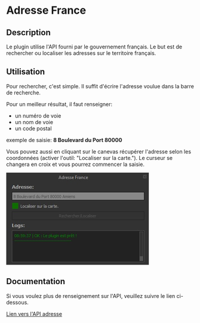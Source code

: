 # Adresse France

## Description

Le plugin utilise l'API fourni par le gouvernement français. Le but est de rechercher ou localiser les adresses sur le territoire français. 

## Utilisation

Pour rechercher, c'est simple. Il suffit d'écrire l'adresse voulue dans la barre de recherche. 

Pour un meilleur résultat, il faut renseigner:
* un numéro de voie 
* un nom de voie 
* un code postal 

exemple de saisie: **8 Boulevard du Port 80000**

Vous pouvez aussi en cliquant sur le canevas récupérer l'adresse selon les coordonnées (activer l'outil: "Localiser sur la carte."). Le curseur se changera en croix et vous pourrez commencer la saisie.

![Représentation du plugin avec l'outil activé](/figure_1.jpg)


## Documentation

Si vous voulez plus de renseignement sur l'API, veuillez suivre le lien ci-dessous.

[Lien vers l'API adresse](https://geo.api.gouv.fr/adresse)

